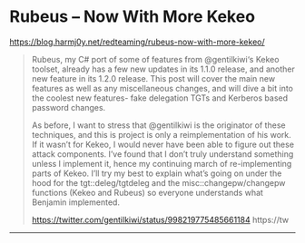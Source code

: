 # Rubeus – Now With More Kekeo

https://blog.harmj0y.net/redteaming/rubeus-now-with-more-kekeo/
<blockquote>
Rubeus, my C# port of some of features from @gentilkiwi‘s Kekeo toolset, already has a few new updates in its 1.1.0 release, and another new feature in its 1.2.0 release. This post will cover the main new features as well as any miscellaneous changes, and will dive a bit into the coolest new features- fake delegation TGTs and Kerberos based password changes.

As before, I want to stress that @gentilkiwi is the originator of these techniques, and this is project is only a reimplementation of his work. If it wasn’t for Kekeo, I would never have been able to figure out these attack components. I’ve found that I don’t truly understand something unless I implement it, hence my continuing march of re-implementing parts of Kekeo. I’ll try my best to explain what’s going on under the hood for the tgt::deleg/tgtdeleg and the misc::changepw/changepw functions (Kekeo and Rubeus) so everyone understands what Benjamin implemented.

https://twitter.com/gentilkiwi/status/998219775485661184
https://tw
</blockquote>

---


